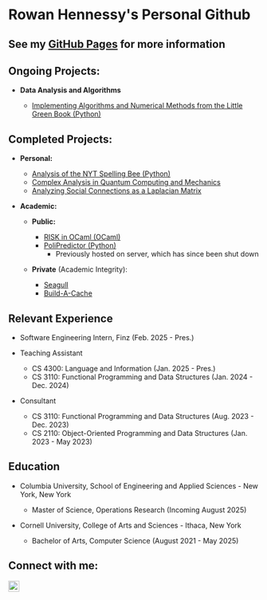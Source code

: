 <h1>Rowan Hennessy's Personal Github<br/>

## See my [GitHub Pages](https://rah379.github.io) for more information

<h2>Ongoing Projects:</h2>

- <b>Data Analysis and Algorithms</b>

  - [Implementing Algorithms and Numerical Methods from the Little Green Book (Python)](https://rah379.github.io/lgb.html)

<h2>Completed Projects:</h2>

- <b>Personal:</b>
  - [Analysis of the NYT Spelling Bee (Python)](https://rah379.github.io/spelling_bee.html)
  - [Complex Analysis in Quantum Computing and Mechanics](https://rah379.github.io/assets/pdf/Math_4220_Project.pdf)
  - [Analyzing Social Connections as a Laplacian Matrix]()
  

- <b>Academic:</b>

  - <b>Public:</b>
  
    - [RISK in OCaml (OCaml)](https://rah379.github.io/risk.html)
    - [PoliPredictor (Python)](https://rah379.github.io/polipredictor.html)
      - Previously hosted on server, which has since been shut down

  - <b>Private</b> (Academic Integrity):
    - [Seagull](https://rah379.github.io/seagull.html)
    - [Build-A-Cache](https://rah379.github.io/buildacache.html)

<h2>Relevant Experience</h2>

- Software Engineering Intern, Finz (Feb. 2025 - Pres.)

- Teaching Assistant
  - CS 4300: Language and Information (Jan. 2025 - Pres.)
  - CS 3110: Functional Programming and Data Structures (Jan. 2024 - Dec. 2024)
- Consultant
  - CS 3110: Functional Programming and Data Structures (Aug. 2023 - Dec. 2023)
  - CS 2110: Object-Oriented Programming and Data Structures (Jan. 2023 - May 2023)

 <h2>Education</h2>

  - Columbia University, School of Engineering and Applied Sciences - New York, New York
    - Master of Science, Operations Research (Incoming August 2025) 
 
   - Cornell University, College of Arts and Sciences - Ithaca, New York
     - Bachelor of Arts, Computer Science (August 2021 - May 2025)

<h2> Connect with me:</h2>

[<img align="left" alt="RowanHennessy | LinkedIn" width="22px" src="https://cdn.jsdelivr.net/npm/simple-icons@v3/icons/linkedin.svg" />][linkedin]

[linkedin]: https://www.linkedin.com/in/rowan-hennessy-27a005226/
